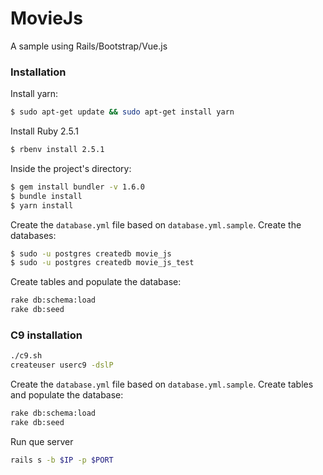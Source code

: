 # MovieJs
A sample using Rails/Bootstrap/Vue.js

### Installation
Install yarn:
```sh
$ sudo apt-get update && sudo apt-get install yarn
```
Install Ruby 2.5.1
```sh
$ rbenv install 2.5.1
```
Inside the project's directory:
```sh
$ gem install bundler -v 1.6.0
$ bundle install
$ yarn install
```
Create the ```database.yml``` file based on ```database.yml.sample```.
Create the databases:
```sh
$ sudo -u postgres createdb movie_js
$ sudo -u postgres createdb movie_js_test
```
Create tables and populate the database:
```sh
rake db:schema:load
rake db:seed
```

### C9 installation
```sh
./c9.sh
createuser userc9 -dslP
```
Create the ```database.yml``` file based on ```database.yml.sample```.
Create tables and populate the database:
```sh
rake db:schema:load
rake db:seed
```
Run que server
```sh
rails s -b $IP -p $PORT
```
